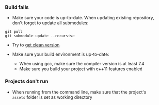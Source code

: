 ### Build fails
  
* Make sure your code is up-to-date. When updating existing repository, don't forget to update all submodules:

```
git pull
git submodule update --recursive
```

* Try to [get clean version](https://github.com/DiligentGraphics/DiligentEngine#clonning)

* Make sure your build environment is up-to-date:
  * When using gcc, make sure the compiler version is at least 7.4
  * Make sure you build your project with c++11 features enabled

### Projects don't run

* When running from the command line, make sure that the project's `assets` folder is set as working directory

